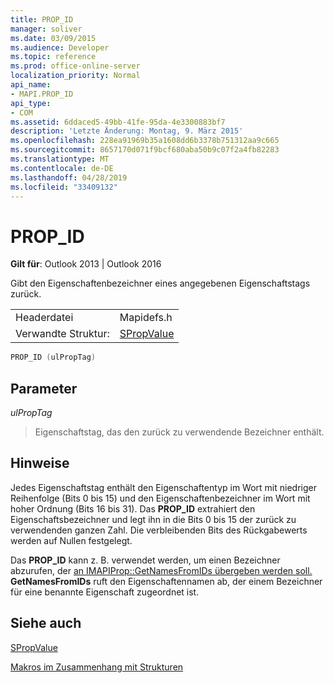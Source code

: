 ```yaml
---
title: PROP_ID
manager: soliver
ms.date: 03/09/2015
ms.audience: Developer
ms.topic: reference
ms.prod: office-online-server
localization_priority: Normal
api_name:
- MAPI.PROP_ID
api_type:
- COM
ms.assetid: 6ddaced5-49bb-41fe-95da-4e3300883bf7
description: 'Letzte Änderung: Montag, 9. März 2015'
ms.openlocfilehash: 228ea91969b35a1608dd6b3378b751312aa9c665
ms.sourcegitcommit: 8657170d071f9bcf680aba50b9c07f2a4fb82283
ms.translationtype: MT
ms.contentlocale: de-DE
ms.lasthandoff: 04/28/2019
ms.locfileid: "33409132"
---
```

# <a name="prop_id"></a>PROP_ID

  
  
**Gilt für**: Outlook 2013 | Outlook 2016 
  
Gibt den Eigenschaftenbezeichner eines angegebenen Eigenschaftstags zurück.
  
|||
|:-----|:-----|
|Headerdatei  <br/> |Mapidefs.h  <br/> |
|Verwandte Struktur:  <br/> |[SPropValue](spropvalue.md) <br/> |
   
```cpp
PROP_ID (ulPropTag)
```

## <a name="parameters"></a>Parameter

 _ulPropTag_
  
> Eigenschaftstag, das den zurück zu verwendende Bezeichner enthält.
    
## <a name="remarks"></a>Hinweise

Jedes Eigenschaftstag enthält den Eigenschaftentyp im Wort mit niedriger Reihenfolge (Bits 0 bis 15) und den Eigenschaftenbezeichner im Wort mit hoher Ordnung (Bits 16 bis 31). Das **PROP_ID** extrahiert den Eigenschaftsbezeichner und legt ihn in die Bits 0 bis 15 der zurück zu verwendenden ganzen Zahl. Die verbleibenden Bits des Rückgabewerts werden auf Nullen festgelegt. 
  
Das **PROP_ID** kann z. B. verwendet werden, um einen Bezeichner abzurufen, der [an IMAPIProp::GetNamesFromIDs übergeben werden soll.](imapiprop-getnamesfromids.md) **GetNamesFromIDs** ruft den Eigenschaftennamen ab, der einem Bezeichner für eine benannte Eigenschaft zugeordnet ist. 
  
## <a name="see-also"></a>Siehe auch



[SPropValue](spropvalue.md)


[Makros im Zusammenhang mit Strukturen](macros-related-to-structures.md)

